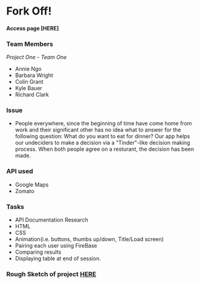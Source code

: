 # Fork Off!
#### Access page [HERE]

### Team Members
*Project One - Team One*
* Annie Ngo
* Barbara Wright
* Colin Grant
* Kyle Bauer
* Richard Clark


### Issue
* People everywhere, since the beginning of time have come home from work and their significant other has no idea what to answer for the following question: What do you want to eat for dinner?  Our app helps our undeciders to make a decision via a "Tinder"-like decision making process. When both people agree on a resturant, the decision has been made.

### API used
* Google Maps
* Zomato

### Tasks
* API Documentation Research
* HTML 
* CSS
* Animation(i.e. buttons, thumbs up/down, Title/Load screen)
* Pairing each user using FireBase
* Comparing results
* Displaying table at end of session.

### Rough Sketch of project [HERE](assets/images/RoughDraft.JPG)
